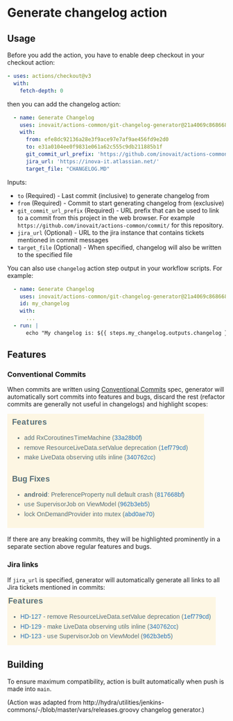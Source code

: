 # Generate changelog action

## Usage

Before you add the action, you have to enable deep checkout in your checkout action:

```yaml
- uses: actions/checkout@v3
  with:
    fetch-depth: 0
```

then you can add the changelog action:

```yaml
  - name: Generate Changelog
    uses: inovait/actions-common/git-changelog-generator@21a4069c8686686b5d0a1429f4d1f7ebf0d59f1a
    with:
      from: efe8dc92136a28e3f9ace97e7af9ae456fd9e2d0
      to: e31a0104ee0f9831e061a62c555c9db211885b1f
      git_commit_url_prefix: 'https://github.com/inovait/actions-common/commit/'
      jira_url: 'https://inova-it.atlassian.net/'
      target_file: "CHANGELOG.MD"
```

Inputs:

* `to` (Required) - Last commit (inclusive) to generate changelog from
* `from` (Required) - Commit to start generating changelog from (exclusive)
* `git_commit_url_prefix` (Required) - URL prefix that can be used to link to a commit from this project in the web browser.
  For example `https://github.com/inovait/actions-common/commit/` for this repository. 
* `jira_url` (Optional) - URL to the jira instance that contains tickets mentioned in commit messages
* `target_file` (Optional) - When specified, changelog will also be written to the specified file

You can also use `changelog` action step output in your workflow scripts. For example:

```yaml
  - name: Generate Changelog
    uses: inovait/actions-common/git-changelog-generator@21a4069c8686686b5d0a1429f4d1f7ebf0d59f1a
    id: my_changelog
    with:
      ...
  - run: |
      echo "My changelog is: ${{ steps.my_changelog.outputs.changelog }}"
```

## Features

### Conventional Commits

When commits are written using [Conventional Commits](https://www.conventionalcommits.org/en/v1.0.0/) spec, 
generator will automatically sort commits into features and bugs, discard the rest 
(refactor commits are generally not useful in changelogs) and highlight scopes:

![img.png](docs/conventional_commits.png)

If there are any breaking commits, they will be highlighted prominently 
in a separate section above regular features and bugs.

### Jira links

If `jira_url` is specified, generator will automatically generate all links to all Jira tickets mentioned in commits:

![img.png](docs/jira.png)

## Building

To ensure maximum compatibility, action is built automatically when push is made into `main`. 

(Action was adapted from http://hydra/utilities/jenkins-commons/-/blob/master/vars/releases.groovy changelog generator.)
